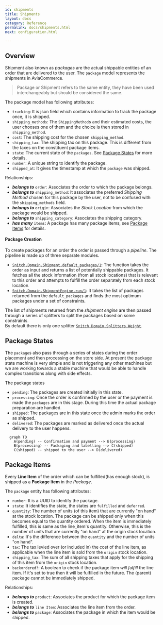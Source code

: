 ```yaml
---
id: shipments
title: Shipments
layout: docs
category: Reference
permalink: docs/shipments.html
next: configuration.html

---
```


## Overview
Shipment also known as _packages_ are the actual shippable entities of an order that
are delivered to the user. The `package` model represents the shipments in AviaCommerce.

> Package or Shipment refers to the same entity, they have been used interchangeably
  but should be considered the same.

The package model has following attributes:
- `tracking`: It is json field which contains information to track the package once,
    it is shipped.
- `shipping_methods`: The `ShippingMethod`s and their estimated costs, the user chooses one of them
    and the choice is then stored in `shipping_method`.
- `cost`: The shipping cost for the chosen `shipping_method`.
- `shipping_tax`: The shipping tax on this package. This is different from the taxes on the
  constituent package items.
- `state`: The current state of the `packages`. See [Package States][1] for more details.
- `number`: A unique string to identify the package.
- `shipped_at`: It gives the timestamp at which the `package` was shipped.

Relationships:
- **_belongs to_** `order`: Associates the order to which the package belongs.
- **_belongs to_** `shipping_method`: It  associates the preferred _Shipping Method_ chosen for this       package by the user, not to be confused with the `shipping_methods` field.
- **_belongs to_** `origin`: Associates the _Stock Location_ from which the package would
    be shipped.
- **_belongs to_** `shipping_category`: Associates the shipping category.
- **_has many_** `items`: A package has many package items, see [Package Items][2] for details.

#### Package Creation
To create packages for an order the order is passed through a _pipeline_. The pipeline
is made up of three separate modules.
- [`Snitch.Domain.Shipment.default_packages/1`][3]: The function takes the order as input
    and returns a list of potentially shippable packages. It fetches all the stock information (from all stock locations) that is relevant to this order and attempts to fulfill the order separately from each stock location.
- [`Snitch.Domain.ShipmentEngine.run/1`][4]: It takes the list of packages returned from the `default_packages` and finds the most optimum packages under a set of constraints.

The list of shipments returned from the _shipment engine_ are then passed through a series of splitters to split the packages based on some constraints.  
By default there is only one splitter [`Snitch.Domain.Splitters.Weight`][4].

## Package States
The `package`s also pass through a series of states during the order placement and then processing
on the store side.
At present the package state machine is very simple and is not triggering any other machines but we
are working towards a stable machine that would be able to handle complex transitions along with side
effects.

The package states
- `pending`: The packages are created initially in this state.
- `processing`: Once the order is confirmed by the user or the payment is made
   the `packages` are in this stage. During this time the actual package preparation 
   are handled.
- `shipped`: The packages are in this state once the admin marks the order as shipped.
- `delivered`: The packages are marked as delivered once the actual delivery to the user happens.

```mermaid
  graph TD
    A(pending) -- Confirmation and payment --> B(processing)
    B(processing) -- Packaging and labelling --> C(shipped)
    C(shipped) -- shipped to the user --> D(delivered)
```

## Package Items
Every **Line Item** of the order which can be fulfilled(has enough stock), is shipped
as a **Package Item** in the _Package_.

The `package` entity has following attributes:
- `number`: It is a UUID to identify the package.
- `state`: It identifies the state, the states are `fulfilled` and `deferred`.
- `quantity`: The number of units (of this item) that are currently "on hand" at the stock
    location. The package can be shipped only when this becomes equal to the
    quantity ordered. When the item is immediately fulfilled, this is same as the line_item's
    quantity. Otherwise, this is the number of units that are currently "on hand" at the
    origin stock location.
- `delta`: It's the difference between the `quantity` and the number of units "on
    hand".
- `tax`: The tax levied over (or included in) the cost of the line item, as applicable
    when the line item is sold from the `origin` stock location.
- `shipping_tax`: The sum of all shipping taxes that apply for the shipping of this item from
  the `origin` stock location.
- `backordered?`: A boolean to check if the package item _will fulfill_ the
  line item. If it's set to true then it will be fulfilled in the future. 
  The (parent) package cannot be immediately shipped.
  

Relationships:
- **_belongs to_** `product`: Associates the product for which the package item is 
    created.
- **_belongs to_** `line Item`: Associates the line item from the order.
- **_belongs to_** `package`: Associates the package in which the item would be shipped.


[1]: /docs/shipments.html#package-states
[2]: /docs/shipments.html#package-items
[3]: https://github.com/aviacommerce/avia/blob/develop/apps/snitch_core/lib/core/domain/shipment.ex
[4]: https://github.com/aviacommerce/avia/blob/develop/apps/snitch_core/lib/core/domain/splitters/weight.ex
